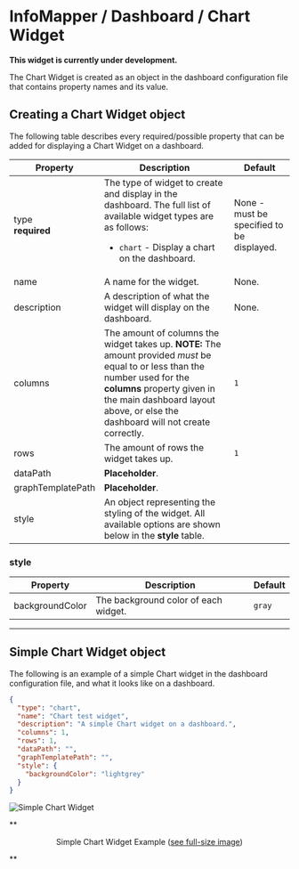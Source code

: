 # InfoMapper / Dashboard / Chart Widget #

**This widget is currently under development.**

The Chart Widget is created as an object in the dashboard configuration file that
contains property names and its value.

## Creating a Chart Widget object ##

The following table describes every required/possible property that can be added
for displaying a Chart Widget on a dashboard.

| **Property** | **Description** | **Default** |
| ---- | ---- | ---- |
| type<br>**required** | The type of widget to create and display in the dashboard. The full list of available widget types are as follows:<br><ul><li>`chart` - Display a chart on the dashboard.</li></ul> | None - must be specified to be displayed. |
| name | A name for the widget. | None. |
| description | A description of what the widget will display on the dashboard. | None. |
| columns | The amount of columns the widget takes up. **NOTE:** The amount provided *must* be equal to or less than the number used for the **columns** property given in the main dashboard layout above, or else the dashboard will not create correctly. | `1` |
| rows | The amount of rows the widget takes up. | `1` |
| dataPath | **Placeholder**. |  |
| graphTemplatePath | **Placeholder**. |  |
| style | An object representing the styling of the widget. All available options are shown below in the **style** table. |  |

### style ###

| **Property** | **Description** | **Default** |
| ---- | ---- | ---- |
| backgroundColor | The background color of each widget. | `gray` |

----

## Simple Chart Widget object ##

The following is an example of a simple Chart widget in the dashboard
configuration file, and what it looks like on a dashboard. 

```json
{
  "type": "chart",
  "name": "Chart test widget",
  "description": "A simple Chart widget on a dashboard.",
  "columns": 1,
  "rows": 1,
  "dataPath": "",
  "graphTemplatePath": "",
  "style": {
    "backgroundColor": "lightgrey"
  }
}
```

![Simple Chart Widget](../images/simple-chart.png)

**<p style="text-align: center;">
Simple Chart Widget Example (<a href="../../images/simple-chart.png">see full-size image</a>)
</p>**